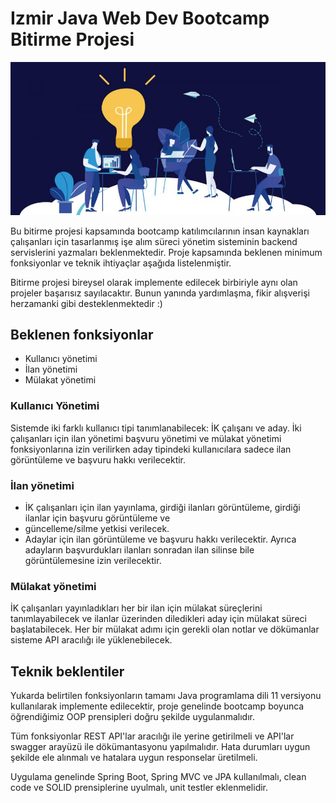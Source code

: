 # Izmir Java Web Dev Bootcamp Bitirme Projesi

![ik yönetimi](hr.jpeg)

Bu bitirme projesi kapsamında bootcamp katılımcılarının insan kaynakları çalışanları için tasarlanmış işe alım süreci
yönetim sisteminin backend servislerini yazmaları beklenmektedir. Proje kapsamında beklenen minimum fonksiyonlar ve
teknik ihtiyaçlar aşağıda listelenmiştir.

Bitirme projesi bireysel olarak implemente edilecek birbiriyle aynı olan projeler başarısız sayılacaktır. Bunun yanında
yardımlaşma, fikir alışverişi herzamanki gibi desteklenmektedir :)

## Beklenen fonksiyonlar

* Kullanıcı yönetimi
* İlan yönetimi
* Mülakat yönetimi

### Kullanıcı Yönetimi

Sistemde iki farklı kullanıcı tipi tanımlanabilecek: İK çalışanı ve aday. İki çalışanları için ilan yönetimi başvuru
yönetimi ve mülakat yönetimi fonksiyonlarına izin verilirken aday tipindeki kullanıcılara sadece ilan görüntüleme ve
başvuru hakkı verilecektir.

### İlan yönetimi

- İK çalışanları için ilan yayınlama, girdiği ilanları görüntüleme, girdiği ilanlar için başvuru görüntüleme ve 
- güncelleme/silme yetkisi verilecek.
- Adaylar için ilan görüntüleme ve başvuru hakkı verilecektir. Ayrıca adayların başvurdukları ilanları sonradan ilan
  silinse bile görüntülemesine izin verilecektir.

### Mülakat yönetimi

İK çalışanları yayınladıkları her bir ilan için mülakat süreçlerini tanımlayabilecek ve ilanlar üzerinden diledikleri
aday için mülakat süreci başlatabilecek. Her bir mülakat adımı için gerekli olan notlar ve dökümanlar sisteme API 
aracılığı ile yüklenebilecek.

## Teknik beklentiler

Yukarda belirtilen fonksiyonların tamamı Java programlama dili 11 versiyonu kullanılarak implemente edilecektir, proje
genelinde bootcamp boyunca öğrendiğimiz OOP prensipleri doğru şekilde uygulanmalıdır.

Tüm fonksiyonlar REST API'lar aracılığı ile yerine getirilmeli ve API'lar swagger arayüzü ile dökümantasyonu
yapılmalıdır. Hata durumları uygun şekilde ele alınmalı ve hatalara uygun responselar üretilmeli.

Uygulama genelinde Spring Boot, Spring MVC ve JPA kullanılmalı, clean code ve SOLID prensiplerine uyulmalı, unit testler
eklenmelidir.

